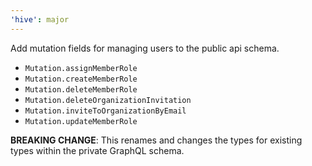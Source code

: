 ```yaml
---
'hive': major
---
```


Add mutation fields for managing users to the public api schema.

- `Mutation.assignMemberRole`
- `Mutation.createMemberRole`
- `Mutation.deleteMemberRole`
- `Mutation.deleteOrganizationInvitation`
- `Mutation.inviteToOrganizationByEmail`
- `Mutation.updateMemberRole`

**BREAKING CHANGE**: This renames and changes the types for existing types within the private GraphQL schema.

